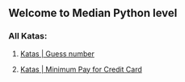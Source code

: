 ## Welcome to Median Python level


### All Katas:

1. [Katas | Guess number](https://github.com/gopjak36/pythonkata/tree/master/en/Python%20Katas/2.%20Median%20Python/1.%20Katas)

2. [Katas |  Minimum Pay for Credit Card](https://github.com/gopjak36/pythonkata/tree/master/en/Python%20Katas/2.%20Median%20Python/2.%20Katas)
